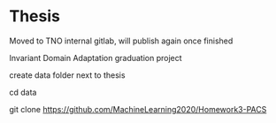 # Thesis
Moved to TNO internal gitlab, will publish again once finished

Invariant Domain Adaptation graduation project

create data folder next to thesis

cd data

git clone https://github.com/MachineLearning2020/Homework3-PACS
